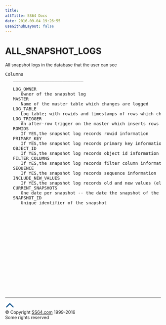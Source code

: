 ```yaml
---
title:
altTitle: SS64 Docs
date: 2016-09-04 19:26:55
useGithubLayout: false
---
```

<!-- #BeginLibraryItem "/Library/head_orad.lbi" --><!-- #EndLibraryItem --><h1>ALL_SNAPSHOT_LOGS </h1><p> All snapshot logs in the database that the user can see </p> 
 
<pre>Columns
   ___________________________
 
   LOG_OWNER
      Owner of the snapshot log
   MASTER
      Name of the master table which changes are logged
   LOG_TABLE
      Log table; with rowids and timestamps of rows which changed in the master
   LOG_TRIGGER
      An after-row trigger on the master which inserts rows into the log
   ROWIDS
      If YES,the snapshot log records rowid information
   PRIMARY_KEY
      If YES,the snapshot log records primary key information
   OBJECT_ID
      If YES,the snapshot log records object id information
   FILTER_COLUMNS
      If YES,the snapshot log records filter column information
   SEQUENCE
      If YES,the snapshot log records sequence information
   INCLUDE_NEW_VALUES
      If YES,the snapshot log records old and new values (else only old values)
   CURRENT_SNAPSHOTS
      One date per snapshot -- the date the snapshot of the master last refreshed
   SNAPSHOT_ID
      Unique identifier of the snapshot

</pre><!-- #BeginLibraryItem "/Library/foot_orad.lbi" --><p><script async="" src="//pagead2.googlesyndication.com/pagead/js/adsbygoogle.js"></script>
<!-- oracle-footer -->
<ins class="adsbygoogle" style="display:inline-block;width:300px;height:250px" data-ad-client="ca-pub-6140977852749469" data-ad-slot="4275490898"></ins>
<script>
(adsbygoogle = window.adsbygoogle || []).push({});
</script></p>
<hr>
<div id="bl" class="footer"><a href="#"><img src="../images/top.png" width="30" height="22" alt="Back to the Top"></a></div>
<div id="br" class="footer, tagline">© Copyright <a href="http://ss64.com/">SS64.com</a> 1999-2016<br>
Some rights reserved</div>
<!-- #EndLibraryItem -->

